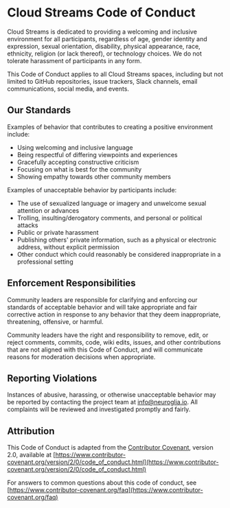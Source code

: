 # Cloud Streams Code of Conduct

Cloud Streams is dedicated to providing a welcoming and inclusive environment for all participants, regardless of age, gender identity and expression, sexual orientation, disability, physical appearance, race, ethnicity, religion (or lack thereof), or technology choices. We do not tolerate harassment of participants in any form.

This Code of Conduct applies to all Cloud Streams spaces, including but not limited to GitHub repositories, issue trackers, Slack channels, email communications, social media, and events.

## Our Standards

Examples of behavior that contributes to creating a positive environment include:

- Using welcoming and inclusive language
- Being respectful of differing viewpoints and experiences
- Gracefully accepting constructive criticism
- Focusing on what is best for the community
- Showing empathy towards other community members

Examples of unacceptable behavior by participants include:

- The use of sexualized language or imagery and unwelcome sexual attention or advances
- Trolling, insulting/derogatory comments, and personal or political attacks
- Public or private harassment
- Publishing others' private information, such as a physical or electronic address, without explicit permission
- Other conduct which could reasonably be considered inappropriate in a professional setting

## Enforcement Responsibilities

Community leaders are responsible for clarifying and enforcing our standards of acceptable behavior and will take appropriate and fair corrective action in response to any behavior that they deem inappropriate, threatening, offensive, or harmful.

Community leaders have the right and responsibility to remove, edit, or reject comments, commits, code, wiki edits, issues, and other contributions that are not aligned with this Code of Conduct, and will communicate reasons for moderation decisions when appropriate.

## Reporting Violations

Instances of abusive, harassing, or otherwise unacceptable behavior may be reported by contacting the project team at [info@neuroglia.io](mailto:info@neuroglia.io). All complaints will be reviewed and investigated promptly and fairly.

## Attribution

This Code of Conduct is adapted from the [Contributor Covenant][homepage], version 2.0, available at [https://www.contributor-covenant.org/version/2/0/code_of_conduct.html](https://www.contributor-covenant.org/version/2/0/code_of_conduct.html)

For answers to common questions about this code of conduct, see [https://www.contributor-covenant.org/faq](https://www.contributor-covenant.org/faq)

[homepage]: [https://www.contributor-covenant.org](https://www.contributor-covenant.org)
